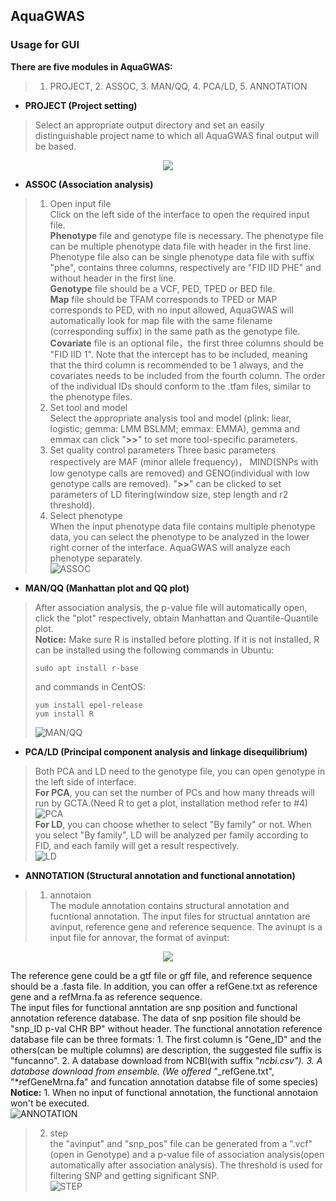 ## AquaGWAS
### Usage for GUI
**There are five modules in AquaGWAS:** 
>1. PROJECT, 2. ASSOC, 3. MAN/QQ, 4. PCA/LD, 5. ANNOTATION
+ **PROJECT (Project setting)**   
>Select an appropriate output directory and set an easily distinguishable project name to which all AquaGWAS final output will be based.   

<p align="center">
  <img src="https://github.com/gdengchao/AquaGWAS/blob/main/resource/project.png"/>
</p>

+ **ASSOC (Association analysis)**   
>1. Open input file  
Click on the left side of the interface to open the required input file.  
**Phenotype** file and genotype file is necessary. The phenotype file can be multiple phenotype data file with header in the first line. Phenotype file also can be single phenotype data file with suffix "phe", contains three columns, respectively are "FID IID PHE" and without header in the first line.   
**Genotype** file should be a VCF, PED, TPED or BED file.   
**Map** file should be TFAM corresponds to TPED or MAP corresponds to PED, with no input allowed, AquaGWAS will automatically look for map file with the same filename (corresponding suffix) in the same path as the genotype file.  
**Covariate** file is an optional file，the first three columns should be "FID IID 1". Note that the intercept has to be included, meaning that the third column is recommended to be 1 always, and the covariates needs to be included from the fourth column. The order of the individual IDs should conform to the .tfam files, similar to the phenotype files.   
>2. Set tool and model  
Select the appropriate analysis tool and model (plink: liear, logistic; gemma: LMM BSLMM; emmax: EMMA), gemma and emmax can click "**>>**" to set more tool-specific parameters.  
>3. Set quality control parameters 
Three basic parameters respectively are MAF (minor allele frequency)， MIND(SNPs with low genotype calls are removed) and GENO(individual with low genotype calls are removed). "**>>**" can be clicked to set parameters of LD fitering(window size, step length and r2 threshold).
>4. Select phenotype  
When the input phenotype data file contains multiple phenotype data, you can select the phenotype to be analyzed in the lower right corner of the interface. AquaGWAS will analyze each phenotype separately.   
![ASSOC](https://github.com/gdengchao/AquaGWAS/blob/main/resource/assoc.gif)
+ **MAN/QQ (Manhattan plot and QQ plot)**
>After association analysis, the p-value file will automatically open, click the "plot" respectively, obtain Manhattan and Quantile-Quantile plot.   
**Notice:** Make sure R is installed before plotting. If it is not installed, R can be installed using the following commands in Ubuntu:  
> ```   
> sudo apt install r-base   
> ```  
> and commands in CentOS:
> ```  
> yum install epel-release   
> yum install R    
> ```  
>![MAN/QQ](https://github.com/gdengchao/AquaGWAS/blob/main/resource/man_qq.gif)
+ **PCA/LD (Principal component analysis and linkage disequilibrium)** 
> Both PCA and LD need to the genotype file, you can open genotype in the left side of interface.  
> **For PCA**, you can set the number of PCs and how many threads will run by GCTA.(Need R to get a plot,  installation method refer to #4)  
> ![PCA](https://github.com/gdengchao/AquaGWAS/blob/main/resource/pca.gif)   
**For LD**, you can choose whether to select "By family" or not. When you select "By family", LD will be analyzed per family according to FID, and each family will get a result respectively.   
![LD](https://github.com/gdengchao/AquaGWAS/blob/main/resource/ld.gif)
+ **ANNOTATION (Structural annotation and functional annotation)**
> 1. annotaion  
The module annotation contains structural annotation and fucntional annotation. The input files for  structual anntation are avinput, reference gene and reference sequence. The avinupt is a input file for annovar, the format of avinput:  

<p align="center">
  <img src="https://github.com/gdengchao/AquaGWAS/blob/main/resource/avinput.png"/>
</p>
 
The reference gene could be a gtf file or gff file, and reference sequence should be a .fasta file. In addition, you can offer a refGene.txt as reference gene and a refMrna.fa as reference sequence.   
The input files for functional anntation are snp position and functional annotation reference database. The data of snp position file should be "snp_ID p-val CHR BP" without header. The functional annotation reference database file can be three formats: 1. The first column is "Gene_ID" and the others(can be multiple columns) are description, the suggested file suffix is "funcanno". 2. A database download from NCBI(with suffix "*ncbi.csv"). 3. A database download from ensemble. 
(We offered "*_refGene.txt", "*refGeneMrna.fa" and funcation annotation databse file of some species)  
**Notice:** 1. When no input of functional annotation, the functional annotaion won't be executed.  
![ANNOTATION](https://github.com/gdengchao/AquaGWAS/blob/main/resource/anno.gif)  
> 2. step  
the "avinput" and "snp_pos" file can be generated from a ".vcf"(open in Genotype) and a p-value file of association analysis(open automatically after association analysis). The threshold is used for filtering SNP and getting significant SNP.  
![STEP](https://github.com/gdengchao/AquaGWAS/blob/main/resource/anno_step.gif)
